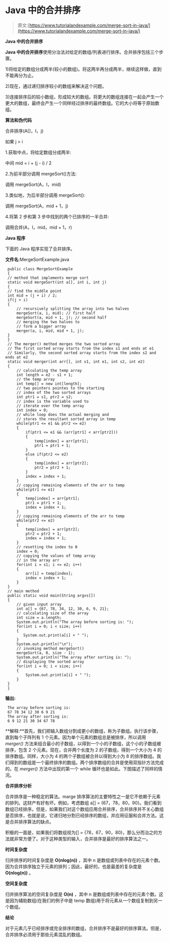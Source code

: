 # Java 中的合并排序

> 原文:[https://www.tutorialandexample.com/merge-sort-in-java/](https://www.tutorialandexample.com/merge-sort-in-java/)

**Java 中的合并排序**

**Java 中的合并排序**使用分治法对给定的数组/列表进行排序。合并排序包括三个步骤。

1)将给定的数组分成两半(较小的数组)。将这两半再分成两半，继续这样做，直到不能再分为止。

2)现在，通过递归排序较小的数组来解决这个问题。

3)连接排序后的较小数组，形成较大的数组。将更大的数组连接在一起会产生一个更大的数组，最终会产生一个同样经过排序的最终数组。它的大小将等于原始数组。

**算法和伪代码**

合并排序(A[]，I，j)

如果 j > i

1.获取中点，将给定数组分成两半:

中间 mid = i + (j - i) / 2

2.为前半部分调用 mergeSort()方法:

调用 mergeSort(A，I，mid)

3.类似地，为后半部分调用 mergeSort():

调用 mergeSort(A，mid + 1，j)

4.将第 2 步和第 3 步中找到的两个已排序的一半合并:

调用合并(A，I，mid，mid + 1，r)

**Java 程序**

下面的 Java 程序实现了合并排序。

**文件名**:MergeSortExample.java

```
 public class MergeSortExample
 {
 // method that implements merge sort
 static void mergeSort(int a[], int i, int j)
 {
 // find the middle point
 int mid = (j + i) / 2;
 if(j > i)
 {
     // recursively splitting the array into two halves
     mergeSort(a, i, mid); // first half
     mergeSort(a, mid + 1, j); // second half
     // merging the two halves to
     // form a bigger array
     merger(a, i, mid, mid + 1, j);
 }
 }
 // The merger() method merges the two sorted array
 // The first sorted array starts from the index s1 and ends at e1
 // Similarly, the second sorted array starts from the index s2 and ends at e2
 static void merger(int arr[], int s1, int e1, int s2, int e2)
 {
     // calculating the temp array
     int length = e2 - s1 + 1;
     // the temp array
     int temp[] = new int[length];
     // two pointers pointes to the starting
     // index of the two sorted arrays
     int ptr1 = s1, ptr2 = s2;
     // index is the variable used to
     // iterate over the temp array
     int index = 0;
     // while loop does the actual merging and
     // stores the resultant sorted array in temp
     while(ptr1 <= e1 && ptr2 <= e2)
     {
         if(ptr1 <= e1 && (arr[ptr1] < arr[ptr2]))
         {
             temp[index] = arr[ptr1];
             ptr1 = ptr1 + 1;
         }
         else if(ptr2 <= e2)
         {
             temp[index] = arr[ptr2];
             ptr2 = ptr2 + 1;
         }
         index = index + 1;
     }
     // copying remaining elements of the arr to temp
     while(ptr1 <= e1)
     {
         temp[index] = arr[ptr1];
         ptr1 = ptr1 + 1;
         index = index + 1;
     }
     // copying remaining elements of the arr to temp
     while(ptr2 <= e2)
     {
         temp[index] = arr[ptr2];
         ptr2 = ptr2 + 1;
         index = index + 1;
     }
     // resetting the index to 0
     index = 0;
     // copying the values of temp array
     // in the array arr
     for(int i = s1; i <= e2; i++)
     {
         arr[i] = temp[index];
         index = index + 1;
     }
 }
 // main method
 public static void main(String argvs[])
 {
     // given input array
     int a[] = {67, 78, 34, 12, 30, 6, 9, 21};
     // calculating size of the array
     int size = a.length;
     System.out.println("The array before sorting is: ");
     for(int i = 0; i < size; i++)
     {
        System.out.print(a[i] + " ");
     }
     System.out.println("\n");
     // invoking method mergeSort()
     mergeSort(a, 0, size - 1);
     System.out.println("The array after sorting is: ");
     // displaying the sorted array
     for(int i = 0; i < size; i++)
     {
         System.out.print(a[i] + " ");
     }
 }
 } 
```

**输出:**

```
 The array before sorting is:
 67 78 34 12 30 6 9 21
 The array after sorting is:
 6 9 12 21 30 34 67 78 
```

**解释:**首先，我们把输入数组分割成更小的数组，称为子数组。执行该步骤，直到每个子阵列有 1 个元素。因为单个元素的数组总是被排序，所以调用 *merger()* 方法来组合最小的子数组，以得到一个小的子数组，这个小的子数组被排序，包含 2 个元素。现在，合并两个长度为 2 的子数组，得到一个大小为 4 的排序数组。同样，大小为 4 的两个子数组被合并以得到大小为 8 的排序数组。我们得到的数组是一个最终排序的数组。两个排序数组的合并是使用双指针方法完成的。在 *merger()* 方法中出现的第一个 while 循环也是如此。下图描述了同样的情况。

**合并排序分析**

合并排序是一种稳定的算法。marge 排序算法的主要特性之一是它不依赖于元素的排列。这财产有好有坏。例如，考虑数组 a[] = {67，78，80，90}。我们看到数组已经排序。但是，如果我们对这个数组应用合并排序，合并排序并不关心数组是否排序，也就是说，它递归地分割已经排序的数组，并应用征服和合并方法。这是合并排序算法的缺点。

积极的一面是，如果我们将数组视为[] = {78，67，90，80}，那么分而治之的方法就非常方便了。对于这种类型的输入，合并排序是最好的排序算法之一。

**时间复杂度**

归并排序的时间复杂度是 **O(nlog(n))** ，其中 n 是数组或列表中存在的元素个数。因为合并排序独立于元素的排列；因此，最好的，也是最差的复杂度是 **O(nlog(n))** 。

**空间复杂度**

归并排序算法的空间复杂度是 **O(n)** ，其中 n 是数组或列表中存在的元素个数。这是因为辅助数组(在我们的例子中是 temp 数组)用于将元素从一个数组复制到另一个数组。

**结论**

对于元素几乎已经排序或完全排序的数组，合并排序不是最好的排序算法。但是，合并排序必须用于那些元素混乱的数组。
